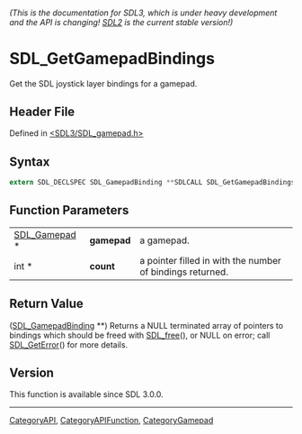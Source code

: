 ###### (This is the documentation for SDL3, which is under heavy development and the API is changing! [SDL2](https://wiki.libsdl.org/SDL2/) is the current stable version!)
# SDL_GetGamepadBindings

Get the SDL joystick layer bindings for a gamepad.

## Header File

Defined in [<SDL3/SDL_gamepad.h>](https://github.com/libsdl-org/SDL/blob/main/include/SDL3/SDL_gamepad.h)

## Syntax

```c
extern SDL_DECLSPEC SDL_GamepadBinding **SDLCALL SDL_GetGamepadBindings(SDL_Gamepad *gamepad, int *count);
```

## Function Parameters

|                              |             |                                                           |
| ---------------------------- | ----------- | --------------------------------------------------------- |
| [SDL_Gamepad](SDL_Gamepad) * | **gamepad** | a gamepad.                                                |
| int *                        | **count**   | a pointer filled in with the number of bindings returned. |

## Return Value

([SDL_GamepadBinding](SDL_GamepadBinding) **) Returns a NULL terminated
array of pointers to bindings which should be freed with
[SDL_free](SDL_free)(), or NULL on error; call
[SDL_GetError](SDL_GetError)() for more details.

## Version

This function is available since SDL 3.0.0.

----
[CategoryAPI](CategoryAPI), [CategoryAPIFunction](CategoryAPIFunction), [CategoryGamepad](CategoryGamepad)

